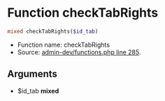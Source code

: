 Function checkTabRights
===========================





```php
mixed checkTabRights($id_tab)
```

* Function name: checkTabRights
* Source: [admin-dev/functions.php line 285](https://github.com/PrestaShop/PrestaShop/blob/1.5.6.0/admin-dev/functions.php#L285).

Arguments
---------

* $id_tab **mixed**

